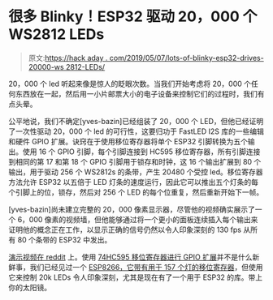 # 很多 Blinky！ESP32 驱动 20，000 个 WS2812 LEDs

> 原文:[https://hack aday . com/2019/05/07/lots-of-blinky-esp32-drives-20000-ws 2812-LEDs/](https://hackaday.com/2019/05/07/lots-of-blinky-esp32-drives-20000-ws2812-leds/)

20，000 个 led 听起来像是惊人的眨眼次数。当我们开始考虑将 20，000 个任何东西放在一起，然后用一小片邮票大小的电子设备来控制它们的过程时，我们有点头晕。

公平地说，我们不确定[yves-bazin]已经组装了 20，000 个 LED，但他已经证明了一次性驱动 20，000 个 led 的可行性，这要归功于 FastLED I2S 库的一些编辑和硬件 GPIO 扩展。诀窍在于使用移位寄存器将单个 ESP32 引脚转换为五个输出。使用 16 个 GPIO 引脚，每个引脚连接到 HC595 移位寄存器，所有引脚连接到相同的第 17 和第 18 个 GPIO 引脚用于锁存和时钟，这 16 个输出扩展到 80 个输出，用于驱动 256 个 WS2812s 的条带，产生 20480 个受控 led。移位寄存器方法允许 ESP32 以五倍于 LED 灯条的速度运行，因此它可以推出五个灯条的每个引脚上的位，锁存，然后对 256 个 LED 的每个位重复，然后重新开始下一帧。

[yves-bazin]尚未建立完整的 20，000 像素显示器，尽管他的视频确实展示了一个 6，000 像素的视频墙，但他能够通过将一个更小的面板连续插入每个输出来证明他的概念正在工作，以显示正确的信号仍然以令人印象深刻的 130 fps 从所有 80 个条带的 ESP32 中发出。

[演示视频在 reddit](https://old.reddit.com/r/esp32/comments/bkyeq0/20000_ws2812b_pushed_at_130fps_with_esp32_and/) 上。使用 [74HC595 移位寄存器进行 GPIO 扩展](https://hackaday.com/2018/06/14/general-purpose-i-o-how-to-get-more/)并不是什么新鲜事，我们已经见过一个 [ESP8266，它带有用于 157 个灯的移位寄存器](https://hackaday.com/2018/03/16/massive-shift-register-switches-lights/)，但使用它来控制 20k LEDs 令人印象深刻，尤其是现在有了一个用于 ESP32 的库。带上你的太阳镜。